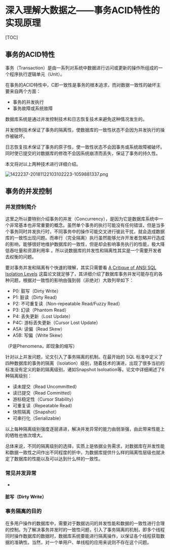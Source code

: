 

# 深入理解大数据之——事务ACID特性的实现原理
[TOC]

## 事务的ACID特性

事务（Transaction）是由一系列对系统中数据进行访问或更新的操作所组成的一个程序执行逻辑单元（Unit）。



在事务的ACID特性中，C即一致性是事务的根本追求，而对数据一致性的破坏主要来自两个方面：

- 事务的并发执行
- 事务故障或系统故障

数据库系统是通过并发控制技术和日志恢复技术来避免这种情况发生的。

并发控制技术保证了事务的隔离性，使数据库的一致性状态不会因为并发执行的操作被破坏。

日志恢复技术保证了事务的原子性，使一致性状态不会因事务或系统故障被破坏。同时使已提交的对数据库的修改不会因系统崩溃而丢失，保证了事务的持久性。

本文将对以上两种技术进行详细介绍。

![1422237-20181122103102223-1059881337.png](https://i.loli.net/2019/11/05/kESoJcXzCF3eWmv.png)





## 事务的并发控制

### 并发控制简介

这里之所以要特别介绍事务的并发（Concurrency），是因为它是数据库系统中一个非常基本也非常重要的概念。虽然单个事务的执行可能没有任何错误，但是当多个事务同时并发执行时，不同事务中的操作可能交叉进行彼此干扰，就会造成数据库的一致性出现问题。而串行（完全隔离）执行虽然能够允许开发者忽略并行造成的影响，能够很好地维护数据库的一致性，但是却会影响事务执行的性能，极大降低吞吐量和资源利用率 。所以说数据库的并发性和隔离性其实是一个需要开发者去权衡的问题。

要对事务并发和隔离有个快速的理解，其实只需要看 [A Critique of ANSI SQL Isolation Levels](https://www.microsoft.com/en-us/research/wp-content/uploads/2016/02/tr-95-51.pdf) 这篇论文就足够了，其详细介绍了数据库事务并发可能存在的各种问题，根据对一致性的影响由强到弱（非绝对）大致列举如下：

- P0: 脏写（Dirty Write）
- P1: 脏读（Dirty Read）
- P2: 不可重复读（Non-repeatable Read/Fuzzy Read）
- P3: 幻读（Phantom Read）
- P4: 丢失更新（Lost Update）
- P4C: 游标丢失更新（Cursor Lost Update）
- A5A: 读偏（Read Skew）
- A5B: 写偏（Write Skew）

（P是Phenomena，即现象的缩写）

针对以上并发问题，论文引入了事务隔离的机制。在最开始的 SQL 标准中定义了四种数据库的事务的隔离（Isolation）级别，随着技术的演进，出现了很多当初的标准没有定义的新的隔离级别，诸如Snapshot Isoloation等。论文中详细阐述了6种隔离级别：

- 读未提交（Read Uncommitted）
- 读已提交（Read Committed）
- 游标稳定性（Cursor Stability）
- 可重复读（Repeatable Read）
- 快照隔离（Snapshot）
- 可串行化（Serializable）

以上每种隔离级别强度逐层递进，解决并发异常的能力由弱渐强，由此带来性能上的牺牲也依次增大。

总体来说，不同的隔离级别的选择，实质上是依据业务需求，对数据库在并发性能和数据一致性之间作出不同程度的折中，为数据库提供什么样的隔离性层级也就决定了数据库的性能以及可以达到什么样的一致性。

### 常见并发异常

- 

#### 脏写（Dirty Write）





### 事务隔离的目的

在多用户操作的数据库中，需要对于数据访问的并发性能和数据的一致性进行合理的控制。为了解决事务并发时的一致性问题，引入了事务隔离的机制，即多个线程同时操作数据库的数据时，数据库系统要能进行隔离操作，以保证各个线程获取数据的准确性。当然，对一个单用户、单线程的应用来说则不存在这个问题。